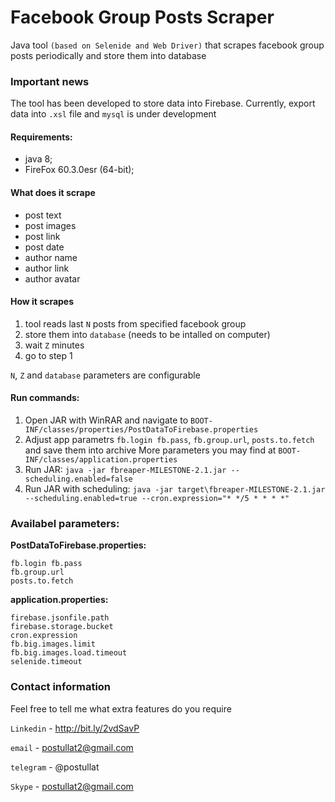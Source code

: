# Facebook Group Posts Scraper


Java tool `(based on Selenide and Web Driver)` that  scrapes facebook group posts periodically and store them into database

### Important news
The tool has been developed to store data into Firebase.
Currently, export data into `.xsl` file and `mysql` is under development
  
#### Requirements:  
- java 8;   
- FireFox 60.3.0esr (64-bit);  
 

#### What does it scrape
- post text
- post images
- post link
- post date
- author name
- author link
- author avatar

#### How it scrapes
1. tool reads last `N` posts from specified facebook group
2. store them into `database` (needs to be intalled on computer)
3. wait `Z` minutes 
4. go to step 1

`N`, `Z` and `database` parameters are configurable

#### Run commands: 

 1. Open JAR with WinRAR and navigate to `BOOT-INF/classes/properties/PostDataToFirebase.properties`
 2. Adjust app parametrs `fb.login fb.pass`, `fb.group.url`, `posts.to.fetch` and save them into archive
	More parameters you may find at `BOOT-INF/classes/application.properties`
 3. Run JAR: `java -jar fbreaper-MILESTONE-2.1.jar --scheduling.enabled=false`
 4. Run JAR with scheduling: `java -jar target\fbreaper-MILESTONE-2.1.jar --scheduling.enabled=true --cron.expression="* */5 * * * *"`
 
### Availabel parameters:  
  
**PostDataToFirebase.properties:**  
 
    fb.login fb.pass   
    fb.group.url
    posts.to.fetch 
     
**application.properties:**  
 
    firebase.jsonfile.path
    firebase.storage.bucket
    cron.expression
    fb.big.images.limit
    fb.big.images.load.timeout
    selenide.timeout


### Contact information
Feel free to tell me what extra features do you require

`Linkedin` - http://bit.ly/2vdSavP

`email` - postullat2@gmail.com

`telegram` - @postullat

`Skype` - postullat2@gmail.com
